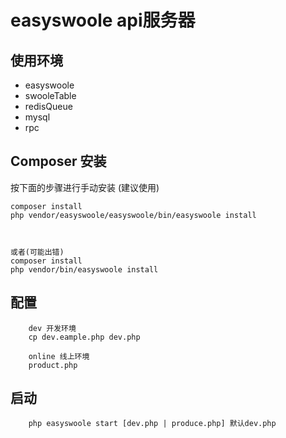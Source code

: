 # easyswoole api服务器

## 使用环境
* easyswoole
* swooleTable
* redisQueue
* mysql
* rpc


## Composer 安装
按下面的步骤进行手动安装
(建议使用)

``` 
composer install
php vendor/easyswoole/easyswoole/bin/easyswoole install



或者(可能出错)
composer install
php vendor/bin/easyswoole install

```



## 配置
```
    dev 开发环境
    cp dev.eample.php dev.php

    online 线上环境
    product.php
```

## 启动
```
    php easyswoole start [dev.php | produce.php] 默认dev.php

```
